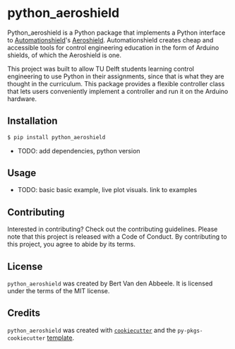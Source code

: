 # python_aeroshield

Python_aeroshield is a Python package that implements a Python interface to [Automationshield](https://github.com/gergelytakacs/AutomationShield)'s [Aeroshield](https://github.com/gergelytakacs/AutomationShield/wiki/AeroShield). Automationshield creates cheap and accessible tools for control engineering education in the form of Arduino shields, of which the Aeroshield is one.

This project was built to allow TU Delft students learning control engineering to use Python in their assignments, since that is what they are thought in the curriculum. This package provides a flexible controller class that lets users conveniently implement a controller and run it on the Arduino hardware.

## Installation

```bash
$ pip install python_aeroshield
```

- TODO: add dependencies, python version

## Usage

- TODO: basic basic example, live plot visuals. link to examples

## Contributing

Interested in contributing? Check out the contributing guidelines. Please note that this project is released with a Code of Conduct. By contributing to this project, you agree to abide by its terms.

## License

`python_aeroshield` was created by Bert Van den Abbeele. It is licensed under the terms of the MIT license.

## Credits

`python_aeroshield` was created with [`cookiecutter`](https://cookiecutter.readthedocs.io/en/latest/) and the `py-pkgs-cookiecutter` [template](https://github.com/py-pkgs/py-pkgs-cookiecutter).
